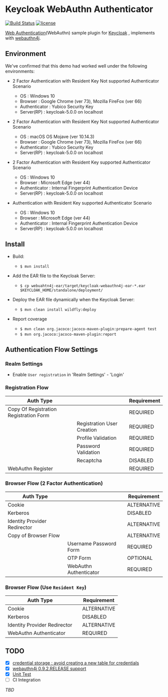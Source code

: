 # Keycloak WebAuthn Authenticator

[![Build Status](https://travis-ci.org/webauthn4j/keycloak-webauthn-authenticator.svg?branch=master)](https://travis-ci.org/webauthn4j/keycloak-webauthn-authenticator)
[![license](https://img.shields.io/github/license/webauthn4j/keycloak-webauthn-authenticator.svg)](https://github.com/webauthn4j/keycloak-webauthn-authenticator/blob/master/LICENSE)

[Web Authentication](https://www.w3.org/TR/webauthn/)(WebAuthn) sample plugin for [Keycloak](https://www.keycloak.org) , implements with [webauthn4j](https://github.com/webauthn4j/webauthn4j).

## Environment

We've confirmed that this demo had worked well under the following environments:

- 2 Factor Authentication with Resident Key Not supported Authenticator Scenario

  - OS : Windows 10
  - Browser : Google Chrome (ver 73), Mozilla FireFox (ver 66)
  - Authenticator : Yubico Security Key
  - Server(RP) : keycloak-5.0.0 on localhost

- 2 Factor Authentication with Resident Key Not supported Authenticator Scenario

  - OS : macOS OS Mojave (ver 10.14.3)
  - Browser : Google Chrome (ver 73), Mozilla FireFox (ver 66)
  - Authenticator : Yubico Security Key
  - Server(RP) : keycloak-5.0.0 on localhost

- 2 Factor Authentication with Resident Key supported Authenticator Scenario

  - OS : Windows 10
  - Browser : Microsoft Edge (ver 44)
  - Authenticator : Internal Fingerprint Authentication Device
  - Server(RP) : keycloak-5.0.0 on localhost

- Authentication with Resident Key supported Authenticator Scenario

  - OS : Windows 10
  - Browser : Microsoft Edge (ver 44)
  - Authenticator : Internal Fingerprint Authentication Device
  - Server(RP) : keycloak-5.0.0 on localhost

## Install

- Build:

  - `$ mvn install`

- Add the EAR file to the Keycloak Server:

  - `$ cp webuahtn4j-ear/target/keycloak-webauthn4j-ear-*.ear $KEYCLOAK_HOME/standalone/deployment/`

- Deploy the EAR file dynamically when the Keycloak Server:

  - `$ mvn clean install wildfly:deploy`

- Report coverage

  - `$ mvn clean org.jacoco:jacoco-maven-plugin:prepare-agent test`
  - `$ mvn org.jacoco:jacoco-maven-plugin:report`

## Authentication Flow Settings

### Realm Settings

- Enable `User registration` in 'Realm Settings' - 'Login'

### Registration Flow

| Auth Type                              |                            | Requirement |
| -------------------------------------- | -------------------------- | ----------- |
| Copy Of Registration Registration Form |                            | REQUIRED    |
|                                        | Registration User Creation | REQUIRED    |
|                                        | Profile Validation         | REQUIRED    |
|                                        | Password Validation        | REQUIRED    |
|                                        | Recaptcha                  | DISABLED    |
| WebAuthn Register                      |                            | REQUIRED    |

### Browser Flow (2 Factor Authentication)

| Auth Type                    |                        | Requirement |
| ---------------------------- | ---------------------- | ----------- |
| Cookie                       |                        | ALTERNATIVE |
| Kerberos                     |                        | DISABLED    |
| Identity Provider Redirector |                        | ALTERNATIVE |
| Copy of Browser Flow         |                        | ALTERNATIVE |
|                              | Username Password Form | REQUIRED    |
|                              | OTP Form               | OPTIONAL    |
|                              | WebAuthn Authenticator | REQUIRED    |

### Browser Flow (Use `Resident Key`)

| Auth Type                    |     | Requirement |
| ---------------------------- | --- | ----------- |
| Cookie                       |     | ALTERNATIVE |
| Kerberos                     |     | DISABLED    |
| Identity Provider Redirector |     | ALTERNATIVE |
| WebAuthn Authenticator       |     | REQUIRED    |

## TODO

- [x] [credential storage : avoid creating a new table for credentials](https://github.com/webauthn4j/keycloak-webauthn-authenticator/issues/7)
- [x] [webauthn4j 0.9.2.RELEASE support](https://github.com/webauthn4j/keycloak-webauthn-authenticator/issues/8)
- [x] [Unit Test](https://github.com/webauthn4j/keycloak-webauthn-authenticator/issues/13)
- [ ] CI Integration

_TBD_
